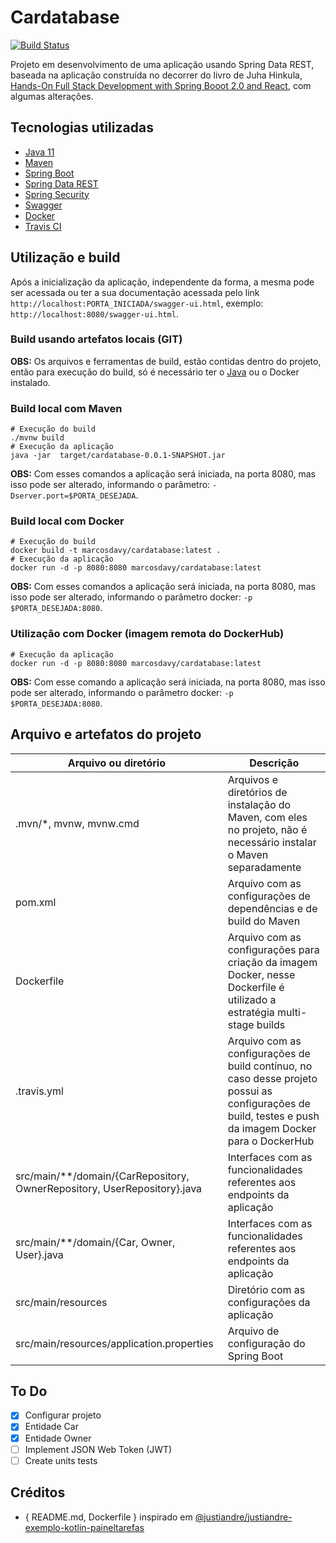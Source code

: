 # Cardatabase

[![Build Status](https://travis-ci.org/davyguedes/cardatabase.svg?branch=master)](https://travis-ci.org/davyguedes/cardatabase)

Projeto em desenvolvimento de uma aplicação usando Spring Data REST, baseada na aplicação construída no decorrer do livro de Juha Hinkula, [Hands-On Full Stack Development with Spring Booot 2.0 and React](https://www.amazon.com/Hands-Stack-Development-Spring-React/dp/1789138086/), com algumas alterações.

## Tecnologias utilizadas

- [Java 11](https://openjdk.java.net/)
- [Maven](https://maven.apache.org)
- [Spring Boot](https://docs.spring.io/spring-boot/docs/current/reference/htmlsingle/)
- [Spring Data REST](https://docs.spring.io/spring-data/rest/docs/current/reference/html/)
- [Spring Security](https://docs.spring.io/spring-security/site/docs/current/reference/htmlsingle/)
- [Swagger](https://swagger.io/docs/)
- [Docker](https://docs.docker.com)
- [Travis CI](https://docs.travis-ci.com)

## Utilização e build

Após a inicialização da aplicação, independente da forma, a mesma pode ser acessada ou ter a sua documentação acessada pelo link `http://localhost:PORTA_INICIADA/swagger-ui.html`, exemplo: `http://localhost:8080/swagger-ui.html`.

### Build usando artefatos locais (GIT)

**OBS:** Os arquivos e ferramentas de build, estão contidas dentro do projeto, então para execução do build, só é necessário ter o [Java](https://www.oracle.com/br/java/index.html) ou o Docker instalado. 

### Build local com Maven

```shell
# Execução do build
./mvnw build
# Execução da aplicação
java -jar  target/cardatabase-0.0.1-SNAPSHOT.jar
```

**OBS:** Com esses comandos a aplicação será iniciada, na porta 8080, mas isso pode ser alterado, informando o parâmetro: `-Dserver.port=$PORTA_DESEJADA`.

### Build local com Docker

```shell
# Execução do build
docker build -t marcosdavy/cardatabase:latest .
# Execução da aplicação
docker run -d -p 8080:8080 marcosdavy/cardatabase:latest
```

**OBS:** Com esses comandos a aplicação será iniciada, na porta 8080,  mas isso pode ser alterado, informando o parâmetro docker: `-p $PORTA_DESEJADA:8080`.

### Utilização com Docker (imagem remota do DockerHub)

```shell
# Execução da aplicação
docker run -d -p 8080:8080 marcosdavy/cardatabase:latest
```

**OBS:** Com esse comando a aplicação será iniciada, na porta 8080, mas isso pode ser alterado, informando o parâmetro docker: `-p $PORTA_DESEJADA:8080`.

## Arquivo e artefatos do projeto

| Arquivo ou diretório  |  Descrição |
| ------------ | ------------ |
| .mvn/*, mvnw, mvnw.cmd | Arquivos e diretórios de instalação do Maven, com eles no projeto, não é necessário instalar o Maven separadamente |
|  pom.xml | Arquivo com as configurações de dependências e de build do Maven |
| Dockerfile | Arquivo com as configurações para criação da imagem Docker, nesse Dockerfile é utilizado a estratégia multi-stage builds |
| .travis.yml  | Arquivo com as configurações de build contínuo, no caso desse projeto possui as configurações de build, testes e push da imagem Docker para o DockerHub |
| src/main/**/domain/{CarRepository, OwnerRepository, UserRepository}.java | Interfaces com as funcionalidades referentes aos endpoints da aplicação |
| src/main/**/domain/{Car, Owner, User}.java | Interfaces com as funcionalidades referentes aos endpoints da aplicação |
| src/main/resources | Diretório com as configurações da aplicação |
| src/main/resources/application.properties | Arquivo de configuração do Spring Boot |

## To Do

- [x] Configurar projeto
- [X] Entidade Car
- [X] Entidade Owner
- [ ] Implement JSON Web Token (JWT)
- [ ] Create units tests

## Créditos

- { README.md, Dockerfile } inspirado em [@justiandre/justiandre-exemplo-kotlin-paineltarefas](https://github.com/justiandre/justiandre-exemplo-kotlin-paineltarefas)
